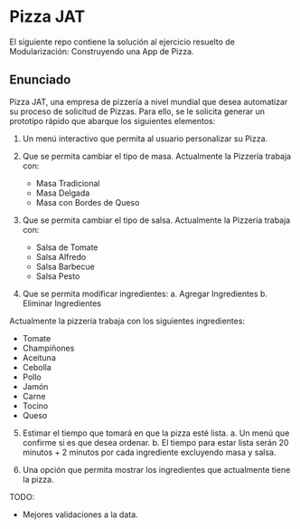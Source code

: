 # Pizza JAT

El siguiente repo contiene la solución al ejercicio resuelto de Modularización: Construyendo una App de Pizza.

## Enunciado

Pizza JAT, una empresa de pizzería a nivel mundial que desea automatizar su proceso de
solicitud de Pizzas. Para ello, se le solicita generar un prototipo rápido que abarque los
siguientes elementos:

1. Un menú interactivo que permita al usuario personalizar su Pizza.
2. Que se permita cambiar el tipo de masa. Actualmente la Pizzería trabaja con:
   * Masa Tradicional
   * Masa Delgada
   * Masa con Bordes de Queso

3. Que se permita cambiar el tipo de salsa. Actualmente la Pizzería trabaja con:
   * Salsa de Tomate
   * Salsa Alfredo
   * Salsa Barbecue
   * Salsa Pesto

4. Que se permita modificar ingredientes:
    a. Agregar Ingredientes
    b. Eliminar Ingredientes

Actualmente la pizzería trabaja con los siguientes ingredientes:
   * Tomate
   * Champiñones
   * Aceituna
   * Cebolla
   * Pollo
   * Jamón
   * Carne
   * Tocino
   * Queso

5. Estimar el tiempo que tomará en que la pizza esté lista.
    a. Un menú que confirme si es que desea ordenar.
    b. El tiempo para estar lista serán 20 minutos + 2 minutos por cada ingrediente excluyendo masa y salsa.

6. Una opción que permita mostrar los ingredientes que actualmente tiene la pizza.

TODO:
* Mejores validaciones a la data.
